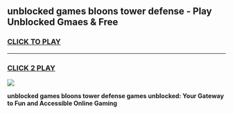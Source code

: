 
## unblocked games bloons tower defense - Play Unblocked Gmaes & Free
<h3>
<a href="https://premium.freeplayer.one?title=unblocked_games_bloons_tower_defense&ref=20F">CLICK TO PLAY</a></h3>
<hr>

<h3>
<a href="https://premium.freeplayer.one?title=unblocked_games_bloons_tower_defense&ref=20F">CLICK 2 PLAY</a>
  
</h3>

<a href="https://premium.freeplayer.one?title=unblocked_games_bloons_tower_defense&ref=20F/"><img src="https://clearcache.store/games.png"></a>


**unblocked games bloons tower defense games unblocked: Your Gateway to Fun and Accessible Online Gaming**
